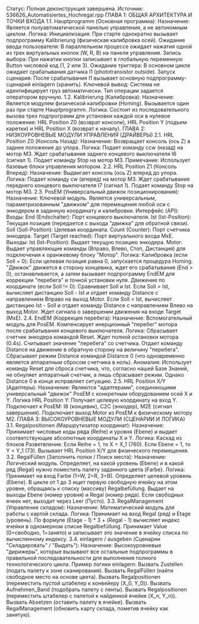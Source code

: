 Статус: Полная деконструкция завершена.
Источник: 536626_Automatisiertes_Hochregal.rpp
ГЛАВА 1: ОБЩАЯ АРХИТЕКТУРА И ТОЧКИ ВХОДА
1.1. Hauptprogramm (Основная программа):
Назначение: Является полуавтоматической панелью управления, а не автономным циклом.
Логика:
Инициализация: При старте однократно вызывает подпрограмму Kalibrierung (физическая калибровка осей).
Ожидание ввода пользователя: В параллельном процессе ожидает нажатия одной из трех виртуальных кнопок (W, R, B) на панели управления.
Запись выбора: При нажатии кнопки записывает в глобальную переменную Button числовой код (1, 2 или 3).
Ожидание триггера: В основном цикле ожидает срабатывания датчика I1 (phototransistor outside).
Запуск сценария: После срабатывания I1 вызывает основную подпрограмму-сценарий einlagern (хранить).
Ключевой вывод: Система не идентифицирует груз автоматически. Тип операции задается оператором вручную.
1.2. Kalibrierung (Калибровка):
Назначение: Является модулем физической калибровки (Homing). Вызывается один раз при старте Hauptprogramm.
Логика: Состоит из последовательного вызова трех подпрограмм для установки каждой оси в нулевое положение: HRL Position Z0 (возврат консоли), HRL Position Y (подъем каретки) и HRL Position X (возврат к началу).
ГЛАВА 2: НИЗКОУРОВНЕВЫЕ МОДУЛИ УПРАВЛЕНИЯ (ДРАЙВЕРЫ)
2.1. HRL Position Z0 (Консоль Назад):
Назначение: Возвращает консоль (ось Z) в заднее положение до упора.
Логика:
Подает команду ccw (назад) на мотор M3.
Ждет срабатывания заднего концевого выключателя I6 (сигнал 1).
Подает команду Stop на мотор M3.
Примечание: Использует базовые блоки управления мотором.
2.2. HRL Position Z1 (Консоль Вперед):
Назначение: Выдвигает консоль (ось Z) вперед до упора.
Логика:
Подает команду cw (вперед) на мотор M3.
Ждет срабатывания переднего концевого выключателя I7 (сигнал 1).
Подает команду Stop на мотор M3.
2.3. PosEM (Универсальный движок позиционирования):
Назначение: Ключевой модуль. Является универсальным, параметризованным "движком" для перемещения любой оси с энкодером в заданную координату и калибровки.
Интерфейс (API):
Входы:
End (Endschalter): Порт концевого выключателя.
Ist (Ist-Position): Текущая позиция (передается с выхода "движка" для обратной связи).
Soll (Soll-Position): Целевая координата.
Count (Counter): Порт счетчика энкодера.
Target (Target reached): Порт виртуального входа MxE.
Выходы:
Ist (Ist-Position): Выдает текущую позицию энкодера.
Motor: Выдает управляющие команды (Вправо, Влево, Стоп, Дистанция) для подключения к оранжевому блоку "Мотор".
Логика:
Калибровка (если Soll = 0): Если целевая позиция равна 0, запускается процедура Homing. "Движок" движется в сторону концевика, ждет его срабатывания (End > 0), останавливается, а затем вызывает подпрограмму EndEM для коррекции "перебега" и точной установки нуля.
Движение по координате (если Soll != 0):
Сравнивает Soll и Ist.
Если Soll > Ist, вычисляет дистанцию Soll - Ist и отдает команду Distance с направлением Вправо на выход Motor.
Если Soll < Ist, вычисляет дистанцию Ist - Soll и отдает команду Distance с направлением Влево на выход Motor.
Ждет сигнала о завершении движения на входе Target (MxE).
2.4. EndEM (Коррекция перебега):
Назначение: Вспомогательный модуль для PosEM. Компенсирует инерционный "перебег" мотора после срабатывания концевого выключателя.
Логика:
Сбрасывает счетчик энкодера командой Reset.
Ждет полной остановки мотора (0.4s).
Считывает значение "перебега" со счетчика.
Отдает команду Distance на движение в обратную сторону на величину "перебега".
Сбрасывает режим Distance командой Distance 0 (что одновременно является аппаратным сбросом счетчика в ноль).
Аномалия: Использует команду Reset для сброса счетчика, что, согласно нашей Базе Знаний, не обнуляет аппаратный счетчик, а лишь сбрасывает режим. Однако Distance 0 в конце исправляет ситуацию.
2.5. HRL Position X/Y (Адаптеры):
Назначение: Являются "адаптерами", соединяющими универсальный "движок" PosEM с конкретным оборудованием осей X и Y.
Логика HRL Position Y:
Получает целевую координату на вход Y.
Подключает к PosEM: I8 (концевик), C2C (энкодер), M2E (сигнал завершения).
Подключает выход Motor из PosEM к физическому мотору M2.
ГЛАВА 3: ВЫСОКОУРОВНЕВЫЕ МОДУЛИ (СЦЕНАРИИ И ЛОГИКА)
3.1. Regalpositionen (Маршрутизатор координат):
Назначение: Принимает числовые коды ряда (Reihe) и уровня (Ebene) и выдает соответствующие абсолютные координаты X и Y.
Логика: Каскад из блоков Разветвление.
Если Reihe = 1, то X = X_1 (760).
Если Ebene = 1, то Y = Y_1 (73).
Вызывает HRL Position X/Y для физического перемещения.
3.2. RegalFüllen (Заполнить полки / Поиск места):
Назначение: Логический модуль. Определяет, на какой уровень (Ebene) и в какой ряд (Regal) нужно поместить палету заданного цвета (Farbe).
Логика:
Принимает на вход Farbe (1=W, 2=R, 3=B).
Определяет целевой уровень (Ebene).
В цикле от 1 до 3 ищет первую свободную ячейку на этом уровне, обращаясь к списку (массиву) Regalbefüllung.
Выдает на выходы Ebene (номер уровня) и Regal (номер ряда).
Если свободных ячеек нет, выходит через Leer (Пусто).
3.3. RegalManagement (Управление складом):
Назначение: Математический модуль для работы с картой склада.
Логика:
Принимает на вход Regal (ряд) и Etage (уровень).
По формуле (Etage - 1) * 3 + (Regal - 1) вычисляет индекс ячейки в одномерном списке Regalbefüllung.
Принимает Value (0=свободно, 1=занято) и записывает это значение в ячейку списка по вычисленному индексу.
3.4. einlagern / ausgeben (Сценарии "Складировать" / "Выдать"):
Назначение: Высокоуровневые "дирижеры", которые вызывают все остальные подпрограммы в правильной последовательности для выполнения полного технологического цикла.
Пример логики einlagern:
Вызвать Zustellen (подать палету к зоне сканирования).
Вызвать RegalFüllen (найти свободное место на основе цвета).
Вызвать Regalpositionen (переместить пустой штабелер к конвейеру (X_0, Y_0)).
Вызвать Aufnehmen_Band (подобрать палету с ленты).
Вызвать Regalpositionen (переместить штабелер с палетой к найденной ячейке (X_n, Y_n)).
Вызвать Absetzen (оставить палету в ячейке).
Вызвать RegalManagement (обновить карту склада, пометив ячейку как занятую).